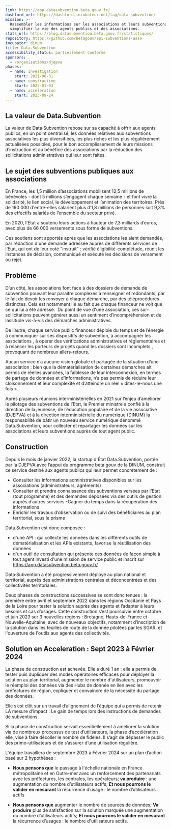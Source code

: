 ```yaml
---
link: https://app.datasubvention.beta.gouv.fr/
dashlord_url: https://dashlord.incubateur.net/tag/data-subvention/
mission: >-
  Rassembler les informations sur les associations et leurs subventions pour
  simplifier la vie des agents publics et des associations.
stats_url: https://blog.datasubvention.beta.gouv.fr/statistiques/
repository: https://github.com/betagouv/api-subventions-asso
incubator: dinum
title: Data.Subvention
accessibility_status: partiellement conforme
sponsors:
  - /organisations/djepva
phases:
  - name: investigation
    start: 2021-08-31
  - name: construction
    start: 2022-01-03
  - name: acceleration
    start: 2023-09-24
---
```

##  La valeur de Data.Subvention

La valeur de Data‧Subvention repose sur sa capacité à offrir aux agents publics, en un point centralisé, les données relatives aux subventions associatives les plus diversifiées, les plus riches et les plus régulièrement actualisées possibles, pour le bon accomplissement de leurs missions d’instruction et au bénéfice des associations par la réduction des sollicitations administratives qui leur sont faites. 

##  Le sujet des subventions publiques aux associations

En France, les 1,5 million d’associations mobilisent 12,5 millions de bénévoles - dont 5 millions s’engagent chaque semaine - et font vivre la solidarité, le lien social, le développement et l’animation des territoires. Près de 160 000 d'entre-elles salarient plus d’1,8 millions de personnes soit 9,3% des effectifs salariés de l’ensemble du secteur privé.

En 2020, l’État a soutenu leurs actions à hauteur de 7,3 milliards d’euros,  avec plus de 66 000 versements sous forme de subventions.

Ces soutiens sont apportés après que les associations les aient demandés, par rédaction d'une demande adressée auprès de différents services de l’État, qui ont de leur coté "instruit" : vérifié éligibilité-complétude, réunit les instances de décision, communiqué et exécuté les décisions de versement ou rejet.

## Problème

D’un côté, les associations font face à des dossiers de demande de subvention pouvant leur paraitre complexes à renseigner et redondants, par le fait de devoir les renvoyer à chaque démarche, par des téléprocédures distinctes. Cela est notamment lié au fait que chaque financeur ne voit que ce qui lui a été adressé.  Du point de vue d'une association, ces sur-sollicitations peuvent générer aussi un sentiment d’incompréhension et de lassitude vis-à-vis des démarches administratives.

De l’autre, chaque service public financeur déploie du temps et de l’énergie à communiquer sur ses dispositifs de subvention, à accompagner les associations , à opérer des vérifications administratives et réglementaires et à relancer les porteurs de projets quand les dossiers sont incomplets , provoquant de nombreux allers-retours. 

Aucun service n’a aucune vision globale et partagée de la situation d’une association : bien que la dématérialisation de certaines démarches ait permis de réelles avancées, la faiblesse de leur interconnexion, en termes de partage de données et d’informations, n’a pas permis de réduire leur cloisonnement et leur complexité et d’atteindre un réel « dites-le-nous une fois ».

Après plusieurs réunions interministérielles en 2021 sur l’enjeu d’améliorer le pilotage des subventions de l’Etat, le Premier ministre a confié à la direction de la jeunesse, de l’éducation populaire et de la vie associative (DJEPVA) et à la direction interministérielle du numérique (DINUM) la responsabilité de bâtir un nouveau service numérique dénommé Data.Subvention, pour collecter et repartager les données sur les associations et leurs subventions auprès de tout agent public.

## Construction

Depuis le mois de janvier 2022, la startup d'État Data.Subvention, portée par la DJEPVA avec l’appui du programme beta‧gouv de la DINUM, construit ce service destiné aux agents publics qui leur permet concrètement de : 
- Consulter les informations administratives disponibles sur les associations (administrateurs, agréments)
- Consulter et prendre connaissance des subventions versées par l’Etat (tout programme) et des demandes déposées via des outils de gestion auprès d’autres services
 -Gagner du temps dans la récupération des informations
- Enrichir les travaux d’observation ou de suivi des bénéficiaires au plan territorial, sous le prisme 

Data.Subvention est donc composée : 
-  d'une API : qui collecte les données dans les différents outils de dématérialisation et les APIs existants,  favorise la réutilisation des données 
- d'un outil de consultation qui présente ces données de façon simple à tout agent investi d'une mission de service public et inscrit sur https://app.datasubvention.beta.gouv.fr/

Data‧Subvention a été progressivement déployé au plan national et territorial, auprès des administrations centrales et déconcentrées et des collectivités territoriales.

Deux phases de constructions successives se sont donc tenues : la première entre avril et septembre 2022 dans les régions Occitanie et Pays de la Loire pour tester la solution auprès des agents et l’adapter à leurs besoins et cas d’usages. Cette construction s’est poursuivie entre octobre et juin 2023 sur 3 nouvelles régions : Bretagne, Hauts-de-France et Nouvelle-Aquitaine, avec de nouveaux objectifs, notamment d’inscription de la solution dans les feuilles de route de la donnée pilotées par les SGAR, et l'ouverture de l'outils aux agents des collectivités. 

## **Solution en Acceleration : Sept 2023 à Février 2024**

La phase de construction est achevée. Elle a duré 1 an : elle a permis de tester puis dupliquer des modes opératoires efficaces pour déployer la solution au plan territorial, augmenter le nombre d'utilisateurs, promouvoir le réemploi des données via des Hubs de donnée en lien avec les préfectures de région, expliquer et convaincre de la nécessité du partage des données.

Elle s’est clôt sur un travail d’alignement de l’équipe qui a permis de retenir LA mesure d’impact : Le gain de temps lors des instructions de demandes de subventions. 

Si la phase de construction servait essentiellement à améliorer la solution via de nombreux processus de test d’utilisateurs, la phase d’accélération elle, vise à faire décoller le nombre de fidèles. Il s’agit de dépasser le public des primo-utilisateurs et de s’assurer d’une utilisation régulière. 

L'équipe travaillera de septembre 2023 à Février 2024 sur un plan d’action basé sur 2 hypothèses :

- **Nous pensons que** le passage à l'échelle nationale en France métropolitaine et en Outre-mer avec un renforcement des partenariats  avec les préfectures, les centrales, les opérateurs; **va produire** : une augmentation du nombre d’utilisateurs actifs; **Et nous pourrons le valider en mesurant** la récurrence d’usage : le nombre d’utilisateurs actifs 

- **Nous pensons que** augmenter le nombre de sources de données; **Va produire** plus de satisfaction sur la solution marquée une augmentation du nombre d’utilisateurs actifs; **Et nous pourrons le valider en mesurant** la récurrence d’usages : le nombre d'utilisateurs actifs.

